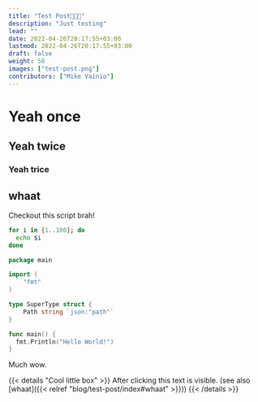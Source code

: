 ```yaml
---
title: "Test Post👋👋👋"
description: "Just testing"
lead: ""
date: 2022-04-26T20:17:55+03:00
lastmod: 2022-04-26T20:17:55+03:00
draft: false
weight: 50
images: ["test-post.png"]
contributors: ["Mike Vainio"]
---
```


# Yeah once

## Yeah twice

### Yeah trice

## whaat

Checkout this script brah!

```bash
for i in {1..100}; do
  echo $i
done
```

```go
package main

import (
	"fmt"
)

type SuperType struct {
	Path string `json:"path"`
}

func main() {
  fmt.Println("Hello World!")
}

```

Much wow.

{{< details "Cool little box" >}} After clicking this text is visible. (see also [whaat]({{< relref "blog/test-post/index#whaat" >}})) {{< /details >}}
